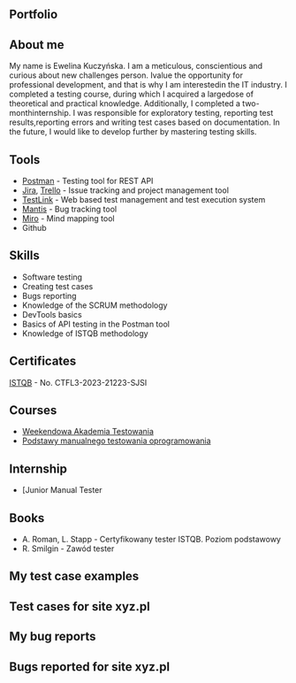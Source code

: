 ## Portfolio

## About me
My name is Ewelina Kuczyńska. I am a meticulous, conscientious and curious about new challenges person. Ivalue the opportunity for professional development, and that is why I am interestedin the IT industry. I completed a testing course, during which I acquired a largedose of theoretical and practical knowledge. Additionally, I completed a two-monthinternship. I was responsible for exploratory testing, reporting test results,reporting errors and writing test cases based on documentation. In the future, I would like to develop further by mastering testing skills.

## Tools

* [Postman](https://www.postman.com/) - Testing tool for REST API
* [Jira](https://www.atlassian.com/pl/software/jira), [Trello](https://trello.com/) - Issue tracking and project management tool
* [TestLink](https://testlink.org/) - Web based test management and test execution system
* [Mantis](https://www.mantisbt.org/) - Bug tracking tool
* [Miro](https://miro.com/pl/) - Mind mapping tool
* Github

## Skills

* Software testing
* Creating test cases
* Bugs reporting
* Knowledge of the SCRUM methodology
* DevTools basics
* Basics of API testing in the Postman tool
* Knowledge of ISTQB methodology

## Certificates

[ISTQB](http://scr.istqb.org/) - No. CTFL3-2023-21223-SJSI

## Courses

* [Weekendowa Akademia Testowania](https://testuj-new.s3.eu-central-1.amazonaws.com/AT_Harmonogram_pakiet_ekspert_weekendowa_5_00bef05a93.pdf)
* [Podstawy manualnego testowania oprogramowania](https://www.udemy.com/certificate/UC-5ac511ef-2a0f-4a32-8778-49ec414496b4/)

## Internship

* [Junior Manual Tester

## Books
* A. Roman, L. Stapp - Certyfikowany tester ISTQB. Poziom podstawowy
* R. Smilgin - Zawód tester

## My test case examples

## Test cases for site xyz.pl

## My bug reports

## Bugs reported for site xyz.pl

